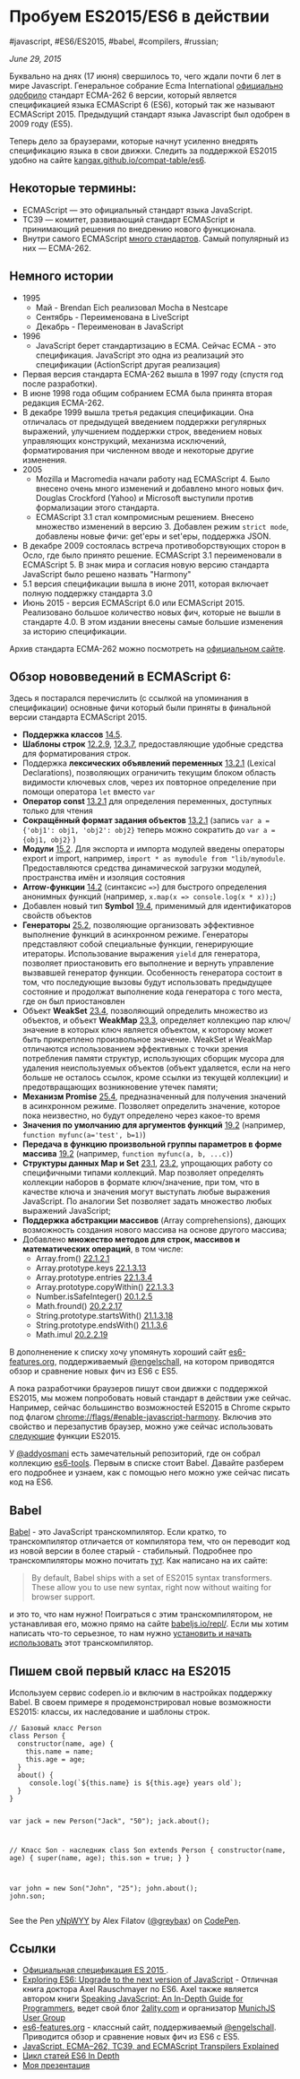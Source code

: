 # Пробуем ES2015/ES6 в действии

#javascript, #ES6/ES2015, #babel, #compilers, #russian;

_June 29, 2015_

Буквально на днях (17 июня) свершилось то, чего ждали почти 6 лет в мире Javascript. Генеральное собрание Ecma International [официально одобрило](https://www.ecma-international.org/news/index.html) стандарт ECMA-262 6 версии, который является спецификацией языка ECMAScript 6 (ES6), который так же называют ECMAScript 2015. Предыдущий стандарт языка Javascript был одобрен в 2009 году (ES5).

Теперь дело за браузерами, которые начнут усиленно внедрять спецификацию языка в свои движки. Следить за поддержкой ES2015 удобно на сайте [kangax.github.io/compat-table/es6](https://kangax.github.io/compat-table/es6/).

## Некоторые термины:

* ECMAScript — это официальный стандарт языка JavaScript.
* TC39 — комитет, развивающий стандарт ECMAScript и принимающий решения по внедрению нового функционала.
* Внутри самого ECMAScript [много стандартов](https://www.ecma-international.org/publications/standards/Standard.htm). Самый популярный из них — ECMA-262.

## Немного истории

* 1995
    * Май - Brendan Eich реализовал Mocha в Nestcape
    * Сентябрь - Переименована в LiveScript
    * Декабрь - Переименован в JavaScript
* 1996
    * JavaScript берет стандартизацию в ECMA. Сейчас ECMA - это спецификация. JavaScript это одна из реализаций это спецификации (ActionScript другая реализация)
* Первая версия стандарта ECMA-262 вышла в 1997 году (спустя год после разработки).
* В июне 1998 года общим собранием ECMA была принята вторая редакция ECMA-262.
* В декабре 1999 вышла третья редакция спецификации. Она отличалась от предыдущей введением поддержки регулярных выражений, улучшением поддержки строк, введением новых управляющих конструкций, механизма исключений, форматирования при численном вводе и некоторые другие изменения.
* 2005
    * Mozilla и Macromedia начали работу над ECMAScript 4. Было внесено очень много изменений и добавлено много новых фич. Douglas Crockford (Yahoo) и Microsoft выступили против формализации этого стандарта.
    * ECMAScript 3.1 стал компромисным решением. Внесено множество изменений в версию 3. Добавлен режим ```strict mode```, добавлены новые фичи: get'еры и set'еры, поддержка JSON.
* В декабре 2009 состоялась встреча противоборствующих сторон в Осло, где было принято решение. ECMAScript 3.1 переименовали в ECMAScript 5. В знак мира и согласия новую версию стандарта JavaScript было решено назвать "Harmony"
* 5.1 версия cпецификации вышла в июне 2011, которая включает полную поддержку стандарта 3.0
* Июнь 2015 - версия ECMAScript 6.0 или ECMAScript 2015. Реализовано большое количество новых фич, которые не вышли в стандарте 4.0. В этом издании внесены самые большие изменения за историю спецификации.

Архив стандарта ECMA-262 можно посмотреть на [официальном сайте](https://www.ecma-international.org/publications/standards/Ecma-262-arch.htm).

## Обзор нововведений в ECMAScript 6:

Здесь я постарался перечислить (с ссылкой на упоминания в спецификации) основные фичи который были приняты в финальной версии стандарта ECMAScript 2015.

* **Поддержка классов** [14.5](https://www.ecma-international.org/ecma-262/6.0/#sec-class-definitions).
* **Шаблоны строк** [12.2.9](https://www.ecma-international.org/ecma-262/6.0/#sec-template-literals), [12.3.7](https://www.ecma-international.org/ecma-262/6.0/#sec-tagged-templates), предоставляющие удобные средства для форматирования строк.
* Поддержка **лексических объявлений переменных** [13.2.1](https://people.mozilla.org/~jorendorff/es6-draft.html#sec-let-and-const-declarations) (Lexical Declarations), позволяющих ограничить текущим блоком область видимости ключевых слов, через их повторное определение при помощи оператора ```let``` вместо ```var```
* **Оператор const** [13.2.1](https://people.mozilla.org/~jorendorff/es6-draft.html#sec-let-and-const-declarations) для определения переменных, доступных только для чтения
* **Сокращённый формат задания объектов** [13.2.1](https://people.mozilla.org/~jorendorff/es6-draft.html#sec-let-and-const-declarations) (запись ```var a = {'obj1': obj1, 'obj2': obj2}``` теперь можно сократить до ```var a = {obj1, obj2}``` )
* **Модули** [15.2](https://www.ecma-international.org/ecma-262/6.0/#sec-modules). Для экспорта и импорта модулей введены операторы export и import, например, ```import * as mymodule from "lib/mymodule```. Предоставляются средства динамической загрузки модулей, пространства имён и изоляция состояния
* **Arrow-функции** [14.2](https://www.ecma-international.org/ecma-262/6.0/#sec-arrow-function-definitions) (синтаксис ```=>```) для быстрого определения анонимных функций (например, ```x.map(x => console.log(x * x));```)
* Добавлен новый тип **Symbol** [19.4](https://www.ecma-international.org/ecma-262/6.0/#sec-symbol-objects), применимый для идентификаторов свойств объектов
* **Генераторы** [25.2](https://www.ecma-international.org/ecma-262/6.0/#sec-generatorfunction-objects), позволяющие организовать эффективное выполнение функций в асинхронном режиме. Генераторы представляют собой специальные функции, генерирующие итераторы. Использование выражения ```yield``` для генератора, позволяет приостановить его выполнение и вернуть управление вызвавшей генератор функции. Особенность генератора состоит в том, что последующие вызовы будут использовать предыдущее состояние и продолжат выполнение кода генератора с того места, где он был приостановлен
* Объект **WeakSet** [23.4](https://www.ecma-international.org/ecma-262/6.0/#sec-weakset-objects), позволяющий определить множество из объектов, и объект **WeakMap** [23.3](https://www.ecma-international.org/ecma-262/6.0/#sec-weakmap-objects), определяет коллекцию пар ключ/значение в которых ключ является объектом, к которому может быть прикреплено произвольное значение. WeakSet и WeakMap отличаются использованием эффективных с точки зрения потребления памяти структур, использующих сборщик мусора для удаления неиспользуемых объектов (объект удаляется, если на него больше не осталось ссылок, кроме ссылки из текущей коллекции) и предотвращающих возникновение утечек памяти;
* **Механизм Promise** [25.4](https://www.ecma-international.org/ecma-262/6.0/#sec-promise-objects), предназначенный для получения значений в асинхронном режиме. Позволяет определить значение, которое пока неизвестно, но будут определено через какое-то время
* **Значения по умолчанию для аргументов функций** [19.2](https://www.ecma-international.org/ecma-262/6.0/#sec-function-objects) (например, ```function myfunc(a='test', b=1)```)
* **Передача в функцию произвольной группы параметров в форме массива** [19.2](https://www.ecma-international.org/ecma-262/6.0/#sec-function-objects) (например, ```function myfunc(a, b, ...c)```)
* **Cтруктуры данных Map и Set** [23.1](https://www.ecma-international.org/ecma-262/6.0/#sec-map-objects), [23.2](https://www.ecma-international.org/ecma-262/6.0/#sec-set-objects), упрощающих работу со специфичными типами коллекций. Map позволяет определять коллекции наборов в формате ключ/значение, при том, что в качестве ключа и значения могут выступать любые выражения JavaScript. По аналогии Set позволяет задать множество любых выражений JavaScript;
* **Поддержка абстракции массивов** (Array comprehensions), дающих возможность создания нового массива на основе другого массива;
* Добавлено **множество методов для строк, массивов и математических операций**, в том числе:
    * Array.from() [22.1.2.1](https://www.ecma-international.org/ecma-262/6.0/#sec-array.from)
    * Array.prototype.keys [22.1.3.13](https://www.ecma-international.org/ecma-262/6.0/#sec-array.prototype.keys)
    * Array.prototype.entries [22.1.3.4](https://www.ecma-international.org/ecma-262/6.0/#sec-array.prototype.entries)
    * Array.prototype.copyWithin() [22.1.3.3](https://www.ecma-international.org/ecma-262/6.0/#sec-array.prototype.copywithin)
    * Number.isSafeInteger() [20.1.2.5](https://www.ecma-international.org/ecma-262/6.0/#sec-number.issafeinteger)
    * Math.fround() [20.2.2.17](https://www.ecma-international.org/ecma-262/6.0/#sec-math.fround)
    * String.prototype.startsWith() [21.1.3.18](https://www.ecma-international.org/ecma-262/6.0/#sec-string.prototype.startswith)
    * String.prototype.endsWith() [21.1.3.6](https://www.ecma-international.org/ecma-262/6.0/#sec-string.prototype.endswith)
    * Math.imul [20.2.2.19](https://www.ecma-international.org/ecma-262/6.0/#sec-math.imul)

В дополненение к списку хочу упомянуть хороший сайт [es6-features.org](https://es6-features.org/), поддерживаемый  [@engelschall](https://twitter.com/engelschall), на котором приводятся обзор и сравнение новых фич из ES6 c ES5.

А пока разработчики браузеров пишут свои движки с поддержкой ES2015, мы можем попробовать новый стандарт в действии уже сейчас. Например, сейчас большинство возможностей ES2015 в Chrome скрыто под флагом [chrome://flags/#enable-javascript-harmony](chrome://flags/#enable-javascript-harmony). Включив это свойство и перезапустив браузер, можно уже сейчас использовать [следующие](https://github.com/joyent/node/wiki/ES6-%28a.k.a.-Harmony%29-Features-Implemented-in-V8-and-Available-in-Node) функции ES2015.

У [@addyosmani](https://github.com/addyosmani) есть замечательный репозиторий, где он собрал коллекцию [es6-tools](https://github.com/addyosmani/es6-tools).
Первым в списке стоит Babel. Давайте разберем его подробнее и узнаем, как с помощью него можно уже сейчас писать код на ES6.

## Babel

[Babel](https://babeljs.io/) - это JavaScript транскомпилятор. Если кратко, то транскомпилятор отличается от компилятора тем, что он переводит код из новой версии в более старый - стабильный. Подробнее про транскомпиляторы можно почитать [тут](https://en.wikipedia.org/wiki/Source-to-source_compiler). Как написано на их сайте:

> By default, Babel ships with a set of ES2015 syntax transformers. These allow you to use new syntax, right now without waiting for browser support.

и это то, что нам нужно! Поиграться с этим транскомпилятором, не устанавливая его, можно прямо на сайте [babeljs.io/repl/](https://babeljs.io/repl/). Если мы хотим написать что-то серьезное, то нам нужно [установить и начать использовать](https://babeljs.io/docs/setup/) этот транскомпилятор.

## Пишем свой первый класс на ES2015

Используем сервис codepen.io и включим в настройках поддержку Babel. В своем примере я продемонстрировал новые возможности ES2015: классы, их наследование и шаблоны строк.

<div data-height="264" data-theme-id="16380" data-slug-hash="yNpWYY" data-default-tab="js" data-user="greybax" class='codepen'><pre><code>// Базовый класс Person
class Person {
  constructor(name, age) {
    this.name = name;
    this.age = age;
  }
  about() {
     console.log(`${this.name} is ${this.age} years old`);
  }
}

var jack = new Person(&quot;Jack&quot;, &quot;50&quot;);
jack.about();

// Класс Son - наследник
class Son extends Person {
  constructor(name, age) {
    super(name, age);
    this.son = true;
  }
}

var john = new Son(&quot;John&quot;, &quot;25&quot;);
john.about();
john.son;</code></pre>
<p>See the Pen <a href='https://codepen.io/greybax/pen/yNpWYY/'>yNpWYY</a> by Alex Filatov (<a href='https://codepen.io/greybax'>@greybax</a>) on <a href='https://codepen.io'>CodePen</a>.</p>
</div><script async src="//assets.codepen.io/assets/embed/ei.js"></script>

## Ссылки

* [Официальная спецификация ES 2015 ](https://www.ecma-international.org/ecma-262/6.0/).
* [Exploring ES6: Upgrade to the next version of JavaScript](https://exploringjs.com/) - Отличная книга доктора Axel Rauschmayer по ES6. Axel также является автором книги [Speaking JavaScript: An In-Depth Guide for Programmers](https://speakingjs.com/), ведет свой блог [2ality.com](https://www.2ality.com/) и организатор [MunichJS User Group](https://www.munichjs.org/)
* [es6-features.org](https://es6-features.org/) - классный сайт, поддерживаемый [@engelschall](https://twitter.com/engelschall).  Приводится обзор и сравнение новых фич из ES6 c ES5.
* [JavaScript, ECMA–262, TC39, and ECMAScript Transpilers Explained](https://medium.com/innoarchitech-innovation-architecture-technology/javascript-ecma-262-tc39-and-ecmascript-transpilers-explained-adde38701bf7)
* [Цикл статей ES6 In Depth](https://hacks.mozilla.org/category/es6-in-depth/)
* [Моя презентация](https://www.slideshare.net/AlexFilatov3/es2015es6)